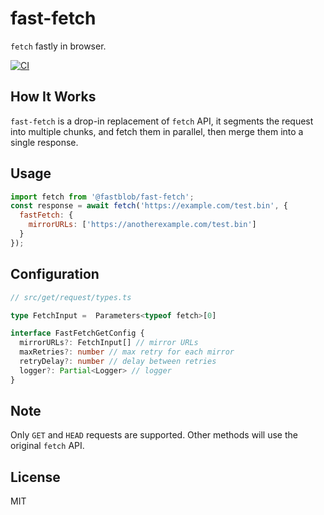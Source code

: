 # fast-fetch
`fetch` fastly in browser.


[![CI](https://github.com/fastblob/fast-fetch/actions/workflows/ci.yml/badge.svg?branch=main)](https://github.com/fastblob/fast-fetch/actions/workflows/ci.yml)


## How It Works

`fast-fetch` is a drop-in replacement of `fetch` API, it segments the request into multiple chunks, and fetch them in parallel, then merge them into a single response.

## Usage

```js
import fetch from '@fastblob/fast-fetch';
const response = await fetch('https://example.com/test.bin', {
  fastFetch: {
    mirrorURLs: ['https://anotherexample.com/test.bin']
  }
});
```

## Configuration

``` ts
// src/get/request/types.ts

type FetchInput =  Parameters<typeof fetch>[0]

interface FastFetchGetConfig {
  mirrorURLs?: FetchInput[] // mirror URLs
  maxRetries?: number // max retry for each mirror
  retryDelay?: number // delay between retries
  logger?: Partial<Logger> // logger
}
```

## Note

Only `GET` and `HEAD` requests are supported. Other methods will use the original `fetch` API.

## License

MIT